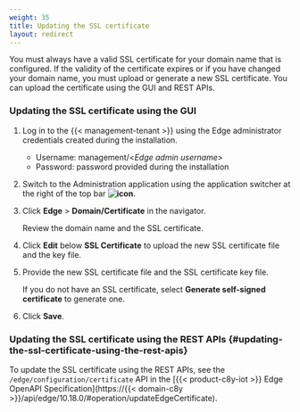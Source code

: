 ```yaml
---
weight: 35
title: Updating the SSL certificate
layout: redirect
---
```


You must always have a valid SSL certificate for your domain name that is configured. If the validity of the certificate expires or if you have changed your domain name, you must upload or generate a new SSL certificate. You can upload the certificate using the GUI and REST APIs.

### Updating the SSL certificate using the GUI

1. Log in to the {{< management-tenant >}} using the Edge administrator credentials created during the installation.

	- Username: management/<*Edge admin username*>
	- Password: password provided during the installation

2. Switch to the Administration application using the application switcher at the right of the top bar **<img class="Default" src="/images/icons/switcher-icon.png" alt="icon" style="display: inline; float: none">**.

3. Click **Edge** > **Domain/Certificate** in the navigator.

   Review the domain name and the SSL certificate.

4. Click **Edit** below **SSL Certificate** to upload the new SSL certificate file and the key file.

5. Provide the new SSL certificate file and the SSL certificate key file.

   If you do not have an SSL certificate, select **Generate self-signed certificate** to generate one.

5. Click **Save**.

### Updating the SSL certificate using the REST APIs {#updating-the-ssl-certificate-using-the-rest-apis}

To update the SSL certificate using the REST APIs, see the `/edge/configuration/certificate` API in the [{{< product-c8y-iot >}} Edge OpenAPI Specification](https://{{< domain-c8y >}}/api/edge/10.18.0/#operation/updateEdgeCertificate).
